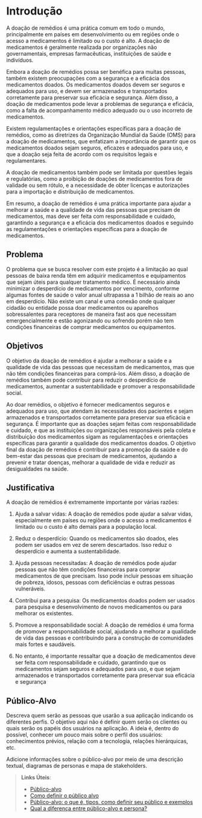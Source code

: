 # Introdução

A doação de remédios é uma prática comum em todo o mundo, principalmente em países em desenvolvimento ou em regiões onde o acesso a medicamentos é limitado ou o custo é alto. A doação de medicamentos é geralmente realizada por organizações não governamentais, empresas farmacêuticas, instituições de saúde e indivíduos. 

Embora a doação de remédios possa ser benéfica para muitas pessoas, também existem preocupações com a segurança e a eficácia dos medicamentos doados. Os medicamentos doados devem ser seguros e adequados para uso, e devem ser armazenados e transportados corretamente para preservar sua eficácia e segurança. Além disso, a doação de medicamentos pode levar a problemas de segurança e eficácia, como a falta de acompanhamento médico adequado ou o uso incorreto de medicamentos. 
  
Existem regulamentações e orientações específicas para a doação de remédios, como as diretrizes da Organização Mundial da Saúde (OMS) para a doação de medicamentos, que enfatizam a importância de garantir que os medicamentos doados sejam seguros, eficazes e adequados para uso, e que a doação seja feita de acordo com os requisitos legais e regulamentares. 
  
A doação de medicamentos também pode ser limitada por questões legais e regulatórias, como a proibição de doações de medicamentos fora de validade ou sem rótulo, e a necessidade de obter licenças e autorizações para a importação e distribuição de medicamentos. 
 
Em resumo, a doação de remédios é uma prática importante para ajudar a melhorar a saúde e a qualidade de vida das pessoas que precisam de medicamentos, mas deve ser feita com responsabilidade e cuidado, garantindo a segurança e a eficácia dos medicamentos doados e seguindo as regulamentações e orientações específicas para a doação de medicamentos.


## Problema

O problema que se busca resolver com este projeto é a limitação ao qual pessoas de baixa renda têm em adquirir medicamentos e equipamentos que sejam úteis para qualquer tratamento médico. 
É necessário ainda minimizar o desperdício de medicamentos por vencimento, conforme algumas fontes de saúde o valor anual ultrapassa a 1 bilhão de reais ao ano em desperdício.
Não existe um canal e uma conexão onde qualquer cidadão ou entidade possa doar medicamentos ou aparelhos sobressalentes para receptores de maneira  fast aos que necessitam emergencialmente e estão agonizando ou sofrendo porém não tem condições financeiras de comprar medicamentos ou equipamentos.

## Objetivos

O objetivo da doação de remédios é ajudar a melhorar a saúde e a qualidade de vida das pessoas que necessitam de medicamentos, mas que não têm condições financeiras para comprá-los. Além disso, a doação de remédios também pode contribuir para reduzir o desperdício de medicamentos, aumentar a sustentabilidade e promover a responsabilidade social. 
 
Ao doar remédios, o objetivo é fornecer medicamentos seguros e adequados para uso, que atendam às necessidades dos pacientes e sejam armazenados e transportados corretamente para preservar sua eficácia e segurança. É importante que as doações sejam feitas com responsabilidade e cuidado, e que as instituições ou organizações responsáveis pela coleta e distribuição dos medicamentos sigam as regulamentações e orientações específicas para garantir a qualidade dos medicamentos doados. 
O objetivo final da doação de remédios é contribuir para a promoção da saúde e do bem-estar das pessoas que precisam de medicamentos, ajudando a prevenir e tratar doenças, melhorar a qualidade de vida e reduzir as desigualdades na saúde. 

## Justificativa

A doação de remédios é extremamente importante por várias razões: 
 
1.	Ajuda a salvar vidas: A doação de remédios pode ajudar a salvar vidas, especialmente em países ou regiões onde o acesso a medicamentos é limitado ou o custo é alto demais para a população local. 
 
2.	Reduz o desperdício: Quando os medicamentos são doados, eles podem ser usados em vez de serem descartados. Isso reduz o desperdício e aumenta a sustentabilidade. 
 
3.	Ajuda pessoas necessitadas: A doação de remédios pode ajudar pessoas que não têm condições financeiras para comprar medicamentos de que precisam. Isso pode incluir pessoas em situação de pobreza, idosos, pessoas com deficiências e outras pessoas vulneráveis. 
 
4.	Contribui para a pesquisa: Os medicamentos doados podem ser usados para pesquisa e desenvolvimento de novos medicamentos ou para melhorar os existentes. 
 
5.	Promove a responsabilidade social: A doação de remédios é uma forma de promover a responsabilidade social, ajudando a melhorar a qualidade de vida das pessoas e contribuindo para a construção de comunidades mais fortes e saudáveis.
  
6.	No entanto, é importante ressaltar que a doação de medicamentos deve ser feita com responsabilidade e cuidado, garantindo que os medicamentos sejam seguros e adequados para uso, e que sejam armazenados e transportados corretamente para preservar sua eficácia e segurança

## Público-Alvo

Descreva quem serão as pessoas que usarão a sua aplicação indicando os diferentes perfis. O objetivo aqui não é definir quem serão os clientes ou quais serão os papéis dos usuários na aplicação. A ideia é, dentro do possível, conhecer um pouco mais sobre o perfil dos usuários: conhecimentos prévios, relação com a tecnologia, relações
hierárquicas, etc.

Adicione informações sobre o público-alvo por meio de uma descrição textual, diagramas de personas e mapa de stakeholders.

> **Links Úteis**:
> - [Público-alvo](https://blog.hotmart.com/pt-br/publico-alvo/)
> - [Como definir o público alvo](https://exame.com/pme/5-dicas-essenciais-para-definir-o-publico-alvo-do-seu-negocio/)
> - [Público-alvo: o que é, tipos, como definir seu público e exemplos](https://klickpages.com.br/blog/publico-alvo-o-que-e/)
> - [Qual a diferença entre público-alvo e persona?](https://rockcontent.com/blog/diferenca-publico-alvo-e-persona/)
